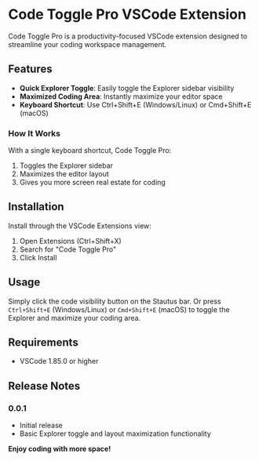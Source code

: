 # Code Toggle Pro VSCode Extension

Code Toggle Pro is a productivity-focused VSCode extension designed to streamline your coding workspace management.

## Features

- **Quick Explorer Toggle**: Easily toggle the Explorer sidebar visibility
- **Maximized Coding Area**: Instantly maximize your editor space
- **Keyboard Shortcut**: Use Ctrl+Shift+E (Windows/Linux) or Cmd+Shift+E (macOS)

### How It Works

With a single keyboard shortcut, Code Toggle Pro:
1. Toggles the Explorer sidebar
2. Maximizes the editor layout
3. Gives you more screen real estate for coding

## Installation

Install through the VSCode Extensions view:
1. Open Extensions (Ctrl+Shift+X)
2. Search for "Code Toggle Pro"
3. Click Install

## Usage

Simply click the code visibility button on the Stautus bar. Or press `Ctrl+Shift+E` (Windows/Linux) or `Cmd+Shift+E` (macOS) to toggle the Explorer and maximize your coding area.

## Requirements

- VSCode 1.85.0 or higher

## Release Notes

### 0.0.1

- Initial release
- Basic Explorer toggle and layout maximization functionality

**Enjoy coding with more space!**
